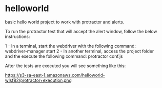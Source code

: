 # helloworld
basic hello world project to work with protractor and alerts.

To run the protractor test that will accept the alert window, follow the below instructions:

1 - In a terminal, start the webdriver with the following command: webdriver-manager start
2 - In another terminal, access the project folder and the execute the following command: protractor conf.js

After the tests are executed you will see something like this:

https://s3-sa-east-1.amazonaws.com/helloworld-wlsf82/protractor+execution.png
